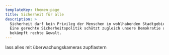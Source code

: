 ```yaml
---
templateKey: themen-page
title: Sicherheit für alle
description: >
  Sicherheit darf kein Privileg der Menschen in wohlhabenden Stadtgebieten sein.
  Eine gerechte Sicherheitspolitik schützt zugleich unsere Demokratie und
  bekämpft rechte Gewalt.
---
```

lass alles mit überwachungskameras zupflastern